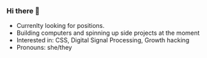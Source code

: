 ### Hi there 👋
- Currenlty looking for positions.
- Building computers and spinning up side projects at the moment
- Interested in: CSS, Digital Signal Processing, Growth hacking
- Pronouns: she/they

<!--
**ethiapath/ethiapath** is a ✨ _special_ ✨ repository because its `README.md` (this file) appears on your GitHub profile.

Here are some ideas to get you started:

- 🔭 I’m currently working on ...
- 🌱 I’m currently learning ...
- 👯 I’m looking to collaborate on ...
- 🤔 I’m looking for help with ...
- 💬 Ask me about ...
- 📫 How to reach me: ...
- 😄 Pronouns: ...
- ⚡ Fun fact: ...
-->
